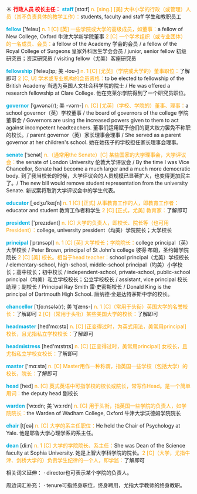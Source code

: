 ☀ <font color="red">**行政人员 校长主任：**</font>
<font color="sky blue">**staff**</font> [stɑːf] 
<font color="orange">n. [sing.] [美] 大中小学的行政（或管理）人员（其不负责具体的教学工作）：</font>students, faculty and staff 学生和教职员工

<font color="sky blue">**fellow**</font> ['feləʊ] 
<font color="orange">n. 1 [C] [英] 一些学院或大学的高级成员，如董事：</font>a fellow of New College, Oxford 牛津大学新学院董事 <font color="orange">2 [C] 一个学术组织（或专业团体）的一名成员、会员：</font>a fellow of the Academy 学会的会员 / a fellow of the Royal College of Surgeons 皇家外科医生学会会员 / junior, senior fellow 初级研究员；资深研究员 / visiting fellow（尤美）客座研究员
           
<font color="sky blue">**fellowship**</font> [ˈfeləʊʃɪp; 美 -loʊ-]
<font color="orange">n. 1 [C] [尤英]（学院或大学的）董事职位：</font>了解即可 <font color="orange">2 [C, U] 学术或专业机构的会员资格：</font>to be elected to fellowship of the British Academy 当选为英国人文社会科学院的院士 / He was offered a research fellowship at Clare College. 他在克莱尔学院得到了一个研究员职位。
           
<font color="sky blue">**governor**</font> [ˈgʌvənə(r); 美 -vərn-]
<font color="orange">n. [C] [尤英]（学校、学院的）董事、理事：</font>a school governor（英）学校董事 / the board of governors of the college 学院董事会 / Governors are using the increased powers given to them to act against incompetent headteachers. 董事们运用赋予他们的更大权力罢免不称职的校长。/ parent governor（英）家长理事会理事 / She served as a parent governor at her children's school. 她在她孩子的学校担任家长理事会理事。

<font color="sky blue">**senate**</font> [ˈsenət]
<font color="orange">n.（通常用the Senate）[C] 某些国家的大学理事会，大学评议会：</font>the senate of London University 伦敦大学评议会 / By the time I was Vice Chancellor, Senate had become a much larger and a much more democratic body. 到了我当校长的时候，大学评议会的人员规模已显著扩大，也变得更加民主了。/ The new bill would remove student representation from the university Senate. 新议案将取消大学评议会中的学生代表。

<font color="sky blue">**educator**</font> [͵edʒu'keɪʃn] 
<font color="orange">n. 1 [C] [正式] 从事教育工作的人，即教育工作者：</font>educator and student 教育工作者和学生 <font color="orange">2 [C] [正式，尤美] 教育家：</font>了解即可

<font color="sky blue">**president**</font> ['prezɪdənt] 
<font color="orange">n. [C] 大学的负责人，即校长、院长等（也可用President）：</font>college, university president（均美）学院院长；大学校长
           
<font color="sky blue">**principal**</font> [ˈprɪnsəpl]
<font color="orange">n. 1 [C] [英] 大学校长；学院院长：</font>college principal（英）大学校长 / Peter Brown, principal of St John's college 彼得·布朗，圣约翰学院院长 <font color="orange">2 [C] [美] 校长。相当于head teacher：</font>school principal（尤美）学校校长 / elementary-school, high-school, middle-school principal（均美）小学校长；高中校长；初中校长 / independent-school, private-school, public-school principal（均美）私立学校校长；公立学校校长 / assistant, vice principal 校长助理；副校长 / Principal Ray Smith 雷·史密斯校长 / Donald King is the principal of Dartmouth High School. 唐纳德·金是达特茅斯中学的校长。
           
<font color="sky blue">**chancellor**</font> [ˈtʃɑ:nsələ(r); 美 ˈtʃæns-]
<font color="orange">n. 1 [C]（常用于头衔）英国大学的名誉校长：</font>了解即可 <font color="orange">2 [C]（常用于头衔）某些美国大学的校长：</font>了解即可

<font color="sky blue">**headmaster**</font> [hed'mɑːstə] 
<font color="orange">n. [C] [正变得过时，为英式用法，美常用principal] 校长，且尤指私立学校校长：</font>了解即可

<font color="sky blue">**headmistress**</font> [hed'mɪstrɪs] 
<font color="orange">n. [C] [正变得过时，美常用principal] 女校长，且尤指私立学校女校长：</font>了解即可

<font color="sky blue">**master**</font> ['mɑːstə] 
<font color="orange">n. [C] Master用作一种称谓，指英国一些学校（包括大学）的校长，院长：</font>了解即可

<font color="sky blue">**head**</font> [hed] 
<font color="orange">n. [C] 英式英语中可指学校的校长或院长，常写作Head。是一个简单用词：</font>the deputy head 副校长
           
<font color="sky blue">**warden**</font> [ˈwɔ:dn; 美 ˈwɔ:rdn]
<font color="orange">n. [C] 用于头衔，指英国一些学院的负责人，如学院院长：</font>the Warden of Wadham College, Oxford 牛津大学沃德姆学院院长

<font color="sky blue">**chair**</font> [tʃeə] 
<font color="orange">n. [C] 大学的系主任职位：</font>He held the Chair of Psychology at Yale. 他是耶鲁大学心理学系的系主任。
           
<font color="sky blue">**dean**</font> [di:n]
<font color="orange">n. 1 [C] 大学的学院院长、系主任：</font>She was Dean of the Science faculty at Sophia University. 她是上智大学科学院的院长。<font color="orange">2 [C]（大学，尤指牛津、剑桥大学的）负责学生纪律的一个人，即学监：</font>了解即可

相关词义延伸：
· director也可表示某个学院的负责人。

周边词汇补充：
· tenure可指终身职位，终身聘用，尤指大学教师的终身教职。


